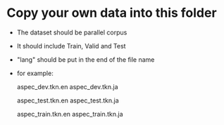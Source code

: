 # Copy your own data into this folder
- The dataset should be parallel corpus
- It should include Train, Valid and Test
- "lang" should be put in the end of the file name
- for example:

  aspec_dev.tkn.en
  aspec_dev.tkn.ja
  
  aspec_test.tkn.en
  aspec_test.tkn.ja
  
  aspec_train.tkn.en
  aspec_train.tkn.ja
  
